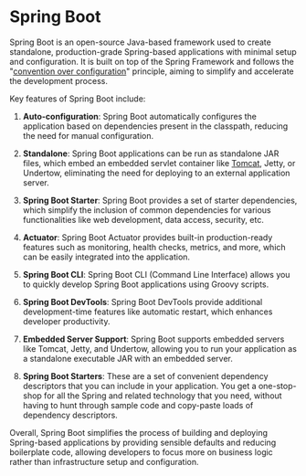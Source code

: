 # Spring Boot

Spring Boot is an open-source Java-based framework used to create standalone, production-grade Spring-based applications with minimal setup and configuration. It is built on top of the Spring Framework and follows the "[convention over configuration](https://en.wikipedia.org/wiki/Convention_over_configuration)" principle, aiming to simplify and accelerate the development process.

Key features of Spring Boot include:

1. **Auto-configuration**: Spring Boot automatically configures the application based on dependencies present in the classpath, reducing the need for manual configuration.

2. **Standalone**: Spring Boot applications can be run as standalone JAR files, which embed an embedded servlet container like [Tomcat](https://tomcat.apache.org/), Jetty, or Undertow, eliminating the need for deploying to an external application server.

3. **Spring Boot Starter**: Spring Boot provides a set of starter dependencies, which simplify the inclusion of common dependencies for various functionalities like web development, data access, security, etc.

4. **Actuator**: Spring Boot Actuator provides built-in production-ready features such as monitoring, health checks, metrics, and more, which can be easily integrated into the application.

5. **Spring Boot CLI**: Spring Boot CLI (Command Line Interface) allows you to quickly develop Spring Boot applications using Groovy scripts.

6. **Spring Boot DevTools**: Spring Boot DevTools provide additional development-time features like automatic restart, which enhances developer productivity.

7. **Embedded Server Support**: Spring Boot supports embedded servers like Tomcat, Jetty, and Undertow, allowing you to run your application as a standalone executable JAR with an embedded server.

8. **Spring Boot Starters**: These are a set of convenient dependency descriptors that you can include in your application. You get a one-stop-shop for all the Spring and related technology that you need, without having to hunt through sample code and copy-paste loads of dependency descriptors.

Overall, Spring Boot simplifies the process of building and deploying Spring-based applications by providing sensible defaults and reducing boilerplate code, allowing developers to focus more on business logic rather than infrastructure setup and configuration.